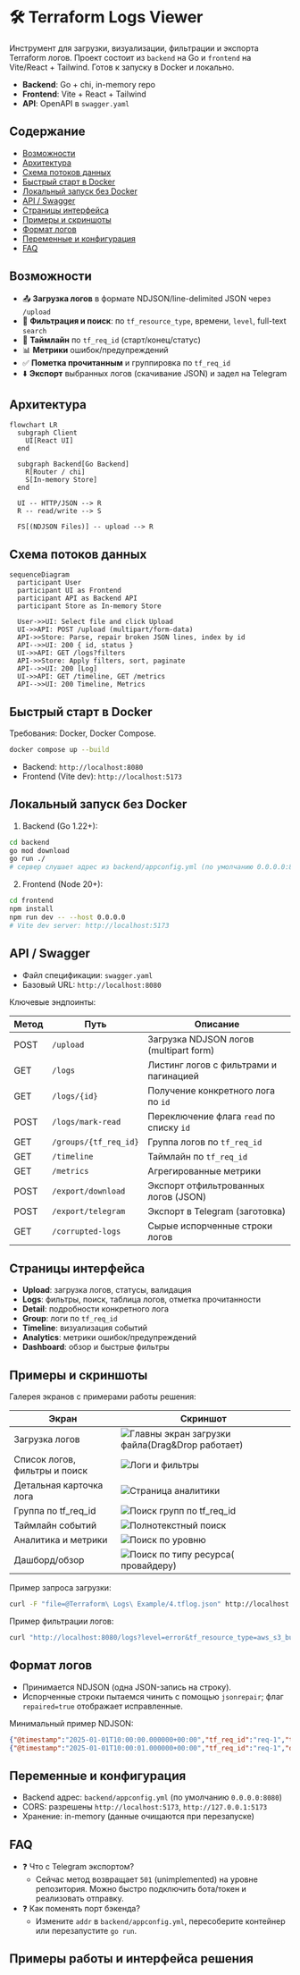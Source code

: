 🛠️ Terraform Logs Viewer
=========================

Инструмент для загрузки, визуализации, фильтрации и экспорта Terraform логов. Проект состоит из `backend` на Go и `frontend` на Vite/React + Tailwind. Готов к запуску в Docker и локально.

- **Backend**: Go + chi, in-memory repo
- **Frontend**: Vite + React + Tailwind
- **API**: OpenAPI в `swagger.yaml`

Содержание
----------
- [Возможности](#возможности)
- [Архитектура](#архитектура)
- [Схема потоков данных](#схема-потоков-данных)
- [Быстрый старт в Docker](#быстрый-старт-в-docker)
- [Локальный запуск без Docker](#локальный-запуск-без-docker)
- [API / Swagger](#api--swagger)
- [Страницы интерфейса](#страницы-интерфейса)
- [Примеры и скриншоты](#примеры-и-скриншоты)
- [Формат логов](#формат-логов)
- [Переменные и конфигурация](#переменные-и-конфигурация)
- [FAQ](#faq)

Возможности
-----------

- 📤 **Загрузка логов** в формате NDJSON/line-delimited JSON через `/upload`
- 🔎 **Фильтрация и поиск**: по `tf_resource_type`, времени, `level`, full-text `search`
- 🧭 **Таймлайн** по `tf_req_id` (старт/конец/статус)
- 📊 **Метрики** ошибок/предупреждений
- ✅ **Пометка прочитанным** и группировка по `tf_req_id`
- ⬇️ **Экспорт** выбранных логов (скачивание JSON) и задел на Telegram

Архитектура
-----------

```mermaid
flowchart LR
  subgraph Client
    UI[React UI]
  end

  subgraph Backend[Go Backend]
    R[Router / chi]
    S[In-memory Store]
  end

  UI -- HTTP/JSON --> R
  R -- read/write --> S

  FS[(NDJSON Files)] -- upload --> R
```

Схема потоков данных
---------------------

```mermaid
sequenceDiagram
  participant User
  participant UI as Frontend
  participant API as Backend API
  participant Store as In-memory Store

  User->>UI: Select file and click Upload
  UI->>API: POST /upload (multipart/form-data)
  API->>Store: Parse, repair broken JSON lines, index by id
  API-->>UI: 200 { id, status }
  UI->>API: GET /logs?filters
  API->>Store: Apply filters, sort, paginate
  API-->>UI: 200 [Log]
  UI->>API: GET /timeline, GET /metrics
  API-->>UI: 200 Timeline, Metrics
```

Быстрый старт в Docker
----------------------

Требования: Docker, Docker Compose.

```bash
docker compose up --build
```

- Backend: `http://localhost:8080`
- Frontend (Vite dev): `http://localhost:5173`

Локальный запуск без Docker
---------------------------

1) Backend (Go 1.22+):

```bash
cd backend
go mod download
go run ./
# сервер слушает адрес из backend/appconfig.yml (по умолчанию 0.0.0.0:8080)
```

2) Frontend (Node 20+):

```bash
cd frontend
npm install
npm run dev -- --host 0.0.0.0
# Vite dev server: http://localhost:5173
```

API / Swagger
-------------

- Файл спецификации: `swagger.yaml`
- Базовый URL: `http://localhost:8080`

Ключевые эндпоинты:

| Метод | Путь                | Описание                                 |
|-------|---------------------|------------------------------------------|
| POST  | `/upload`           | Загрузка NDJSON логов (multipart form)   |
| GET   | `/logs`             | Листинг логов с фильтрами и пагинацией   |
| GET   | `/logs/{id}`        | Получение конкретного лога по `id`       |
| POST  | `/logs/mark-read`   | Переключение флага `read` по списку `id` |
| GET   | `/groups/{tf_req_id}` | Группа логов по `tf_req_id`            |
| GET   | `/timeline`         | Таймлайн по `tf_req_id`                  |
| GET   | `/metrics`          | Агрегированные метрики                   |
| POST  | `/export/download`  | Экспорт отфильтрованных логов (JSON)     |
| POST  | `/export/telegram`  | Экспорт в Telegram (заготовка)           |
| GET   | `/corrupted-logs`   | Сырые испорченные строки логов           |

Страницы интерфейса
-------------------

- **Upload**: загрузка логов, статусы, валидация
- **Logs**: фильтры, поиск, таблица логов, отметка прочитанности
- **Detail**: подробности конкретного лога
- **Group**: логи по `tf_req_id`
- **Timeline**: визуализация событий
- **Analytics**: метрики ошибок/предупреждений
- **Dashboard**: обзор и быстрые фильтры

Примеры и скриншоты
-------------------

Галерея экранов с примерами работы решения:

| Экран | Скриншот |
|-------|----------|
| Загрузка логов | ![Главны экран загрузки файла(Drag&Drop работает)](photos/Снимок%20экрана%20от%202025-10-05%2017-39-18.png) |
| Список логов, фильтры и поиск | ![Логи и фильтры](photos/Снимок%20экрана%20от%202025-10-05%2017-39-48.png) |
| Детальная карточка лога | ![Страница аналитики](photos/Снимок%20экрана%20от%202025-10-05%2017-40-03.png) |
| Группа по tf_req_id | ![Поиск групп по tf_req_id](photos/Снимок%20экрана%20от%202025-10-05%2017-40-30.png) |
| Таймлайн событий | ![Полнотекстный поиск](photos/Снимок%20экрана%20от%202025-10-05%2017-40-58.png) |
| Аналитика и метрики | ![Поиск по уровню ](photos/Снимок%20экрана%20от%202025-10-05%2017-41-14.png) |
| Дашборд/обзор | ![Поиск по типу ресурса( провайдеру)](photos/Снимок%20экрана%20от%202025-10-05%2017-41-50.png) |

Пример запроса загрузки:

```bash
curl -F "file=@Terraform\ Logs\ Example/4.tflog.json" http://localhost:8080/upload
```

Пример фильтрации логов:

```bash
curl "http://localhost:8080/logs?level=error&tf_resource_type=aws_s3_bucket&search=timeout&page=1&limit=50"
```

Формат логов
------------

- Принимается NDJSON (одна JSON-запись на строку).
- Испорченные строки пытаемся чинить с помощью `jsonrepair`; флаг `repaired=true` отображает исправленные.

Минимальный пример NDJSON:

```json
{"@timestamp":"2025-01-01T10:00:00.000000+00:00","tf_req_id":"req-1","tf_resource_type":"aws_s3_bucket","@level":"info","@message":"create"}
{"@timestamp":"2025-01-01T10:00:01.000000+00:00","tf_req_id":"req-1","diagnostic_severity":"warning","@message":"retry"}
```

Переменные и конфигурация
-------------------------

- Backend адрес: `backend/appconfig.yml` (по умолчанию `0.0.0.0:8080`)
- CORS: разрешены `http://localhost:5173`, `http://127.0.0.1:5173`
- Хранение: in-memory (данные очищаются при перезапуске)

FAQ
---

- ❓ Что с Telegram экспортом?
  - Сейчас метод возвращает `501` (unimplemented) на уровне репозитория. Можно быстро подключить бота/токен и реализовать отправку.
- ❓ Как поменять порт бэкенда?
  - Измените `addr` в `backend/appconfig.yml`, пересоберите контейнер или перезапустите `go run`.

Примеры работы и интерфейса решения
-----------------------------------